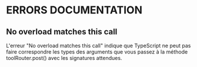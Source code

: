 # ERRORS DOCUMENTATION

## No overload matches this call

L'erreur "No overload matches this call" indique que TypeScript ne peut pas faire correspondre les types des arguments que vous passez à la méthode toolRouter.post() avec les signatures attendues.
